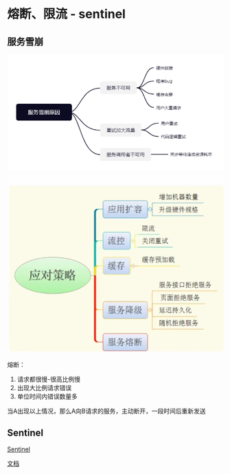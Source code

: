 # 熔断、限流 - sentinel

## 服务雪崩

![](../images/服务雪崩原因.png)

![](../images/雪崩应对策略.jpg)

熔断：

1. 请求都很慢-很高比例慢
2. 出现大比例请求错误
3. 单位时间内错误数量多

当A出现以上情况，那么A向B请求的服务，主动断开，一段时间后重新发送

## Sentinel

[Sentinel](https://github.com/alibaba/sentinel-golang)

[文档](https://sentinelguard.io/zh-cn/docs/introduction.html)



















